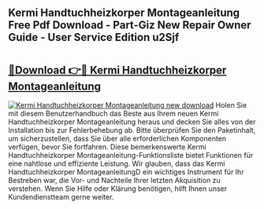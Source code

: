 ## Kermi Handtuchheizkorper Montageanleitung Free Pdf Download - Part-Giz New Repair Owner Guide - User Service Edition u2Sjf

# <h2><a href="http://df6e7d.blite.top/?on=Kermi+Handtuchheizkorper+Montageanleitung">🔗Download 👉🔴 Kermi Handtuchheizkorper Montageanleitung</a></h2>

[![Kermi Handtuchheizkorper Montageanleitung new download](https://i.imgur.com/lujVjoI.png)](http://df6e7d.blite.top/?on=Kermi+Handtuchheizkorper+Montageanleitung)
Holen Sie mit diesem Benutzerhandbuch das Beste aus Ihrem neuen Kermi Handtuchheizkorper Montageanleitung heraus und decken Sie alles von der Installation bis zur Fehlerbehebung ab. Bitte überprüfen Sie den Paketinhalt, um sicherzustellen, dass Sie über alle erforderlichen Komponenten verfügen, bevor Sie fortfahren. Diese bemerkenswerte Kermi Handtuchheizkorper Montageanleitung-Funktionsliste bietet Funktionen für eine nahtlose und effiziente Leistung. Wir glauben, dass das Kermi Handtuchheizkorper MontageanleitungD ein wichtiges Instrument für Ihr Bestreben war, die Vor- und Nachteile Ihrer letzten Akquisition zu verstehen. Wenn Sie Hilfe oder Klärung benötigen, hilft Ihnen unser Kundendienstteam gerne weiter.
